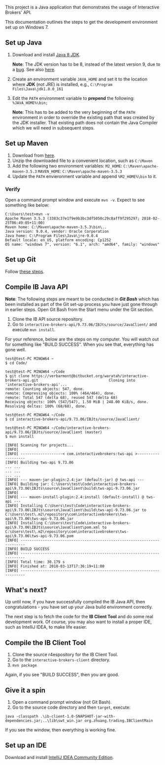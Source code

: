 This project is a Java application that demonstrates the usage of Interactive Brokers' API.

This documentation outlines the steps to get the development environment set up on Windows 7.

## Set up Java
1. Download and install [Java 8 JDK](http://www.oracle.com/technetwork/java/javase/downloads/jdk8-downloads-2133151.html).

	**Note**: The JDK version has to be 8, instead of the latest version 9, due to a [bug](https://github.com/spring-projects/spring-boot/issues/11042). See also [here](https://jira.spring.io/browse/SPR-15859).

1. Create an environment variable ``JAVA_HOME`` and set it to the location where **JDK** (not JRE) is installed, e.g., ``C:\Program Files\Java\jdk1.8.0_161``
1. Edit the ``PATH`` environment variable to **prepend** the following: 
``%JAVA_HOME%\bin;``

	**Note**: This has to be added to the very beginning of the ``PATH`` environment in order to override the existing path that was created by the JDK installer. That existing path does not contain the Java Compiler which we will need in subsequent steps.

## Set up Maven
1. Download from [here](http://mirror.intergrid.com.au/apache/maven/maven-3/3.5.3/binaries/apache-maven-3.5.3-bin.zip).
1. Unzip the downloaded file to a convenient location, such as ``C:\Maven``
1. Add the following two environment variables:
``M2_HOME``: ``C:\Maven\apache-maven-3.5.3``
``MAVEN_HOME``: ``C:\Maven\apache-maven-3.5.3``
1. Update the ``PATH`` envieronment variable and append ``%M2_HOME%\bin`` to it.

### Verify
Open a command prompt window and execute ``mvn -v``. Expect to see something like below:

```
C:\Users\test>mvn -v
Apache Maven 3.5.3 (3383c37e1f9e9b3bc3df5050c29c8aff9f295297; 2018-02-25T06:49:05+11:00)
Maven home: C:\Maven\apache-maven-3.5.3\bin\..
Java version: 9.0.4, vendor: Oracle Corporation
Java home: C:\Program Files\Java\jre-9.0.4
Default locale: en_US, platform encoding: Cp1252
OS name: "windows 7", version: "6.1", arch: "amd64", family: "windows"
```
## Set up Git
Follow [these steps](https://www.atlassian.com/git/tutorials/install-git#windows).

## Compile IB Java API
**Note**: The following steps are meant to be conducted in _**Git Bash**_ which has been installed as part of the Git set-up process you have just gone through in earlier steps. Open Git Bash from the Start menu under the Git section.

1. Clone the IB API source repository.
1. Go to ``interactive-brokers-api/9.73.06/IBJts/source/JavaClient/`` and execute ``mvn install``.

For your reference, below are the steps on my computer. You will watch out for something like "BUILD SUCCESS". When you see that, everything has gone well.

```
test@test-PC MINGW64 ~
$ cd Code/

test@test-PC MINGW64 ~/Code
$ git clone https://verbarmont@bitbucket.org/waratah/interactive-brokers-api.git                                Cloning into 'interactive-brokers-api'...
remote: Counting objects: 547, done.
remote: Compressing objects: 100% (464/464), done.
remote: Total 547 (delta 68), reused 547 (delta 68)
Receiving objects: 100% (547/547), 1.50 MiB | 248.00 KiB/s, done.
Resolving deltas: 100% (68/68), done.

test@test-PC MINGW64 ~/Code
$ cd interactive-brokers-api/9.73.06/IBJts/source/JavaClient/

test@test-PC MINGW64 ~/Code/interactive-brokers-api/9.73.06/IBJts/source/JavaClient (master)
$ mvn install

[INFO] Scanning for projects...
[INFO]
[INFO] -------------------< com.interactivebrokers:tws-api >-------------------
[INFO] Building tws-api 9.73.06
... ...
... ...
... ...
[INFO] --- maven-jar-plugin:2.4:jar (default-jar) @ tws-api ---
[INFO] Building jar: C:\Users\test\Code\interactive-brokers-api\9.73.06\IBJts\source\JavaClient\build\tws-api-9.73.06.jar
[INFO]
[INFO] --- maven-install-plugin:2.4:install (default-install) @ tws-api ---
[INFO] Installing C:\Users\test\Code\interactive-brokers-api\9.73.06\IBJts\source\JavaClient\build\tws-api-9.73.06.jar to C:\Users\test\.m2\repository\com\interactivebrokers\tws-api\9.73.06\tws-api-9.73.06.jar
[INFO] Installing C:\Users\test\Code\interactive-brokers-api\9.73.06\IBJts\source\JavaClient\pom.xml to C:\Users\test\.m2\repository\com\interactivebrokers\tws-api\9.73.06\tws-api-9.73.06.pom
[INFO] ------------------------------------------------------------------------
[INFO] BUILD SUCCESS
[INFO] ------------------------------------------------------------------------
[INFO] Total time: 30.179 s
[INFO] Finished at: 2018-03-13T17:36:19+11:00
[INFO] ------------------------------------------------------------------------
```

## What's next?
Up until now, if you have successfully compiled the IB Java API, then congratulations - you have set up your Java build environment correctly.

The next step is to fetch the code for the **IB Client Tool** and do some real development work. Of course, you may also want to install a proper IDE, such as IntelliJ IDEA, to make life easier. 

## Compile the IB Client Tool
1. Clone the source r4espository for the IB Client Tool.
1. Go to the ``interactive-brokers-client`` directory.
1. ``mvn package``

Again, if you see "BUILD SUCCESS", then you are good.

## Give it a spin
1. Open a command prompt window (not Git Bash).
1. Go to the source code directory and then ``target``, execute:

 ```
 java -classpath .\ib-client-1.0-SNAPSHOT-jar-with-dependencies.jar;..\lib\swt_win.jar org.zhuang.trading.IBClientMain
 ```

If you see the window, then everything is working fine.
	
## Set up an IDE
Download and install [IntelliJ IDEA Community Edition](https://www.jetbrains.com/idea/download/download-thanks.html?platform=windows&code=IIC).